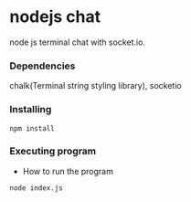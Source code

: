 # nodejs chat

node js terminal chat with socket.io.

### Dependencies

chalk(Terminal string styling library),
socketio

### Installing

```
npm install
```
### Executing program

* How to run the program
```
node index.js
```

